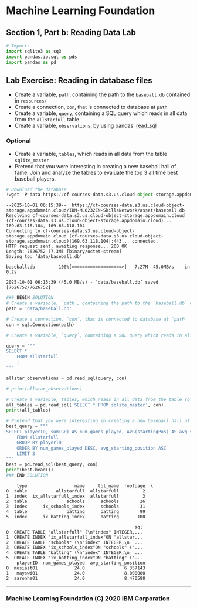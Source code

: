 # Machine Learning Foundation

## Section 1, Part b: Reading Data Lab



```python
# Imports
import sqlite3 as sq3
import pandas.io.sql as pds
import pandas as pd
```

## Lab Exercise: Reading in database files

 - Create a variable, `path`, containing the path to the `baseball.db` contained in `resources/`
 - Create a connection, `con`, that is connected to database at `path`
 - Create a variable, `query`, containing a SQL query which reads in all data from the `allstarfull` table
 - Create a variable, `observations`, by using pandas' [read_sql](https://pandas.pydata.org/pandas-docs/stable/reference/api/pandas.read_sql.html?utm_medium=Exinfluencer&utm_source=Exinfluencer&utm_content=000026UJ&utm_term=10006555&utm_id=NA-SkillsNetwork-Channel-SkillsNetworkCoursesIBMML0232ENSkillsNetwork837-2023-01-01)

### Optional
 - Create a variable, `tables`, which reads in all data from the table `sqlite_master`
 - Pretend that you were interesting in creating a new baseball hall of fame. Join and analyze the tables to evaluate the top 3 all time best baseball players.



```python
# Download the database
!wget -P data https://cf-courses-data.s3.us.cloud-object-storage.appdomain.cloud/IBM-ML0232EN-SkillsNetwork/asset/baseball.db
```

    --2025-10-01 06:15:39--  https://cf-courses-data.s3.us.cloud-object-storage.appdomain.cloud/IBM-ML0232EN-SkillsNetwork/asset/baseball.db
    Resolving cf-courses-data.s3.us.cloud-object-storage.appdomain.cloud (cf-courses-data.s3.us.cloud-object-storage.appdomain.cloud)... 169.63.118.104, 169.63.118.104
    Connecting to cf-courses-data.s3.us.cloud-object-storage.appdomain.cloud (cf-courses-data.s3.us.cloud-object-storage.appdomain.cloud)|169.63.118.104|:443... connected.
    HTTP request sent, awaiting response... 200 OK
    Length: 7626752 (7.3M) [binary/octet-stream]
    Saving to: ‘data/baseball.db’
    
    baseball.db         100%[===================>]   7.27M  45.0MB/s    in 0.2s    
    
    2025-10-01 06:15:39 (45.0 MB/s) - ‘data/baseball.db’ saved [7626752/7626752]
    



```python
### BEGIN SOLUTION
# Create a variable, `path`, containing the path to the `baseball.db` contained in `resources/`
path = 'data/baseball.db'

# Create a connection, `con`, that is connected to database at `path`
con = sq3.Connection(path)

# Create a variable, `query`, containing a SQL query which reads in all data from the `` table

query = """
SELECT *
    FROM allstarfull
    ;
"""

allstar_observations = pd.read_sql(query, con)

# print(allstar_observations)

# Create a variable, tables, which reads in all data from the table sqlite_master
all_tables = pd.read_sql('SELECT * FROM sqlite_master', con)
print(all_tables)

# Pretend that you were interesting in creating a new baseball hall of fame. Join and analyze the tables to evaluate the top 3 all time best baseball players
best_query = """
SELECT playerID, sum(GP) AS num_games_played, AVG(startingPos) AS avg_starting_position
    FROM allstarfull
    GROUP BY playerID
    ORDER BY num_games_played DESC, avg_starting_position ASC
    LIMIT 3
"""
best = pd.read_sql(best_query, con)
print(best.head())
### END SOLUTION
```

        type                  name     tbl_name  rootpage  \
    0  table           allstarfull  allstarfull         2   
    1  index  ix_allstarfull_index  allstarfull         3   
    2  table               schools      schools        26   
    3  index      ix_schools_index      schools        31   
    4  table               batting      batting        99   
    5  index      ix_batting_index      batting       100   
    
                                                     sql  
    0  CREATE TABLE "allstarfull" (\n"index" INTEGER,...  
    1  CREATE INDEX "ix_allstarfull_index"ON "allstar...  
    2  CREATE TABLE "schools" (\n"index" INTEGER,\n  ...  
    3  CREATE INDEX "ix_schools_index"ON "schools" ("...  
    4  CREATE TABLE "batting" (\n"index" INTEGER,\n  ...  
    5  CREATE INDEX "ix_batting_index"ON "batting" ("...  
        playerID  num_games_played  avg_starting_position
    0  musiast01              24.0               6.357143
    1   mayswi01              24.0               8.000000
    2  aaronha01              24.0               8.470588


---
### Machine Learning Foundation (C) 2020 IBM Corporation

